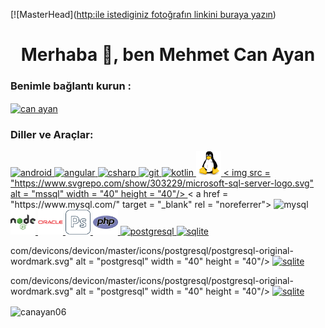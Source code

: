 [![MasterHead]([http:ile istediginiz fotoğrafın linkini buraya yazın](https://www.google.com/url?sa=i&url=https%3A%2F%2Fngturkey.org%2Fangular%25C4%25B1n-zaman-t%25C3%25BCneli-1den-17-ye-geli%25C5%259Fim-ve-de%25C4%259Fi%25C5%259Fim-%25C3%25A7izgisi-0a4f12c90e71&psig=AOvVaw2UP0vUeWFXtx8cRArkj1pd&ust=1714814821000000&source=images&cd=vfe&opi=89978449&ved=0CBIQjRxqFwoTCLikkZWV8YUDFQAAAAAdAAAAABAE))
<h1 align="center">Merhaba 👋, ben Mehmet Can Ayan</h1>
<h3 align="left">Benimle bağlantı kurun :</h3>
<p align = "left">
<a href = "https://linkedin.com/in/can ayan" target = "blank"><img align = "center" src = "https:/ /raw.githubusercontent.com/rahuldkjain/github-profile-readme-generator/master/src/images/icons/Social/linked-in-alt.svg" alt = "can ayan" height = "30" genişlik = "40 " /></a>
</p>

<h3 align="left">Diller ve Araçlar:</h3>
<p align = "left"> <a href = "https://developer.android.com" target = "_blank" rel = "noreferrer"> <img src = "https://raw.githubusercontent.com/devicons /devicon/master/icons/android/android-original-wordmark.svg" alt = "android" width = "40" height = "40"/> </a> <a href = "https://angular.io " target = "_blank" rel = "noreferrer"> <img src = "https://angular.io/assets/images/logos/angular/angular.svg" alt = "angular" width = "40" height = " 40"/> </a> <a href = "https://www.w3schools.com/cs/" target = "_blank" rel = "noreferrer"> <img src = "https://raw.githubusercontent. com/devicons/devicon/master/icons/csharp/csharp-original.svg" alt = "csharp" width = "40" height = "40"/> </a> <a href = "https://git- scm.com/" target = "_blank" rel = "noreferrer"> <img src = "https://www.vectorlogo.zone/logos/git-scm/git-scm-icon.svg" alt = "git" genişlik = "40" yükseklik = "40"/> </a> <a href = "https://kotlinlang.org" target = "_blank" rel = "noreferrer"> <img src = "https://www .vectorlogo.zone/logos/kotlinlang/kotlinlang-icon.svg" alt = "kotlin" width = "40" height = "40"/> </a> <a href = "https://www.linux.org /" target = "_blank" rel = "noreferrer"> <img src = "https://raw.githubusercontent.com/devicons/devicon/master/icons/linux/linux-original.svg" alt = "linux" genişlik ="40" height = "40"/> </a> <a href = "https://www.microsoft.com/en-us/sql-server" target = "_blank" rel = "noreferrer"> < img src = "https://www.svgrepo.com/show/303229/microsoft-sql-server-logo.svg" alt = "mssql" width = "40" height = "40"/> </a> < a href = "https://www.mysql.com/" target = "_blank" rel = "noreferrer"> <img src = "https://raw.githubusercontent.com/devicons/devicon/master/icons/mysql /mysql-original-wordmark.svg" alt = "mysql" width = "40" height = "40"/> </a> <a href = "https://nodejs.org" target = "_blank" rel= "noreferrer"> <img src = "https://raw.githubusercontent.com/devicons/devicon/master/icons/nodejs/nodejs-original-wordmark.svg" alt = "nodejs" width = "40" height = "40"/> </a> <a href = "https://www.oracle.com/" target = "_blank" rel = "noreferrer"> <img src = "https://raw.githubusercontent.com/devicons/devicon/master/icons/oracle/oracle-original.svg" alt = "oracle" width = "40" yükseklik = "40"/> </ a> <a href = "https://www.photoshop.com/en" target = "_blank" rel = "noreferrer"> <img src = "https://raw.githubusercontent.com/devicons/devicon/master /icons/photoshop/photoshop-line.svg" alt = "photoshop" width = "40" height = "40"/> </a> <a href = "https://www.php.net" target = " _blank" rel = "noreferrer"> <img src = "https://raw.githubusercontent.com/devicons/devicon/master/icons/php/php-original.svg" alt = "php" width = "40" yükseklik ="40"/> </a> <a href = "https://www.postgresql.org" target = "_blank" rel = "noreferrer"> <img src = "https://raw.githubusercontent.com /devicons/devicon/master/icons/postgresql/postgresql-original-wordmark.svg" alt = "postgresql" width = "40" height = "40"/> </a> <a href = "https://www .sqlite.org/" target = "_blank" rel = "noreferrer"> <img src = "https://www.vectorlogo.zone/logos/sqlite/sqlite-icon.svg" alt = "sqlite" width = " 40" yükseklik = "40"/> </a> </p>com/devicons/devicon/master/icons/postgresql/postgresql-original-wordmark.svg" alt = "postgresql" width = "40" height = "40"/> </a> <a href = "https:// www.sqlite.org/" target = "_blank" rel = "noreferrer"> <img src = "https://www.vectorlogo.zone/logos/sqlite/sqlite-icon.svg" alt = "sqlite" width= "40" yükseklik = "40"/> </a> </p>com/devicons/devicon/master/icons/postgresql/postgresql-original-wordmark.svg" alt = "postgresql" width = "40" height = "40"/> </a> <a href = "https:// www.sqlite.org/" target = "_blank" rel = "noreferrer"> <img src = "https://www.vectorlogo.zone/logos/sqlite/sqlite-icon.svg" alt = "sqlite" width= "40" yükseklik = "40"/> </a> </p>

<p><img align = "center" src = "https://github-readme-stats.vercel.app/api/top-langs?username=canayan06&show_icons=true&locale=en&layout=compact" alt = "canayan06" /> </p>
